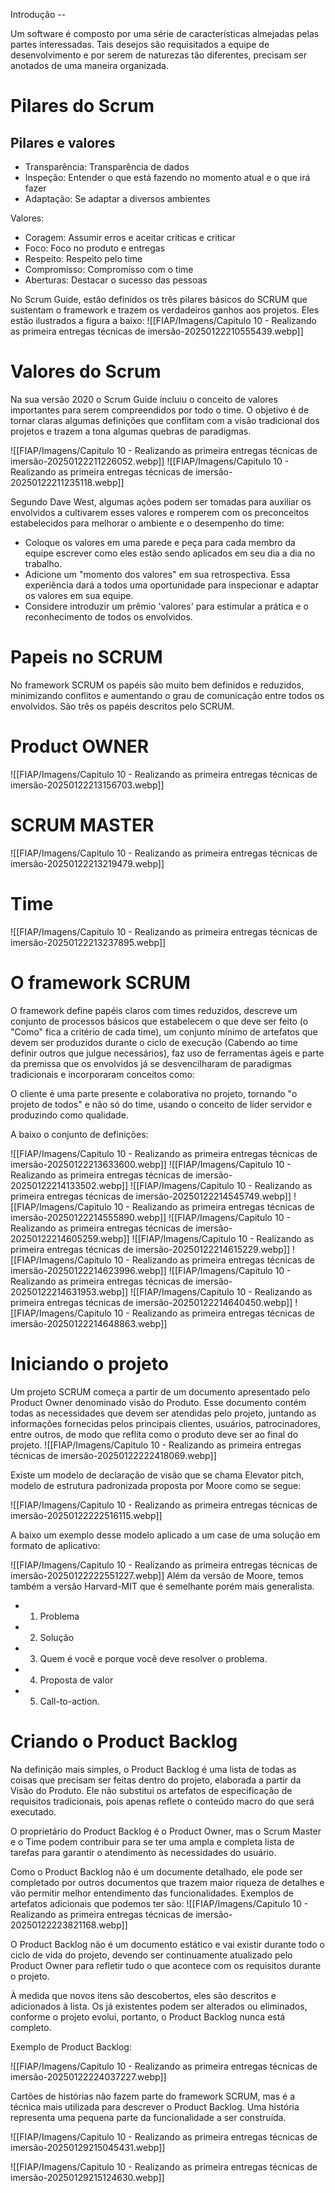 
Introdução --

Um software é composto por uma série de características almejadas pelas partes interessadas. Tais desejos são requisitados a equipe de desenvolvimento e por serem de naturezas tão diferentes, precisam ser anotados de uma maneira organizada.

# Pilares do Scrum

## Pilares e valores

- Transparência: Transparência de dados
- Inspeção: Entender o que está fazendo no momento atual e o que irá fazer
- Adaptação: Se adaptar a diversos ambientes

Valores:

- Coragem: Assumir erros e aceitar criticas e criticar
- Foco: Foco no produto e entregas
- Respeito: Respeito pelo time
- Compromisso: Compromisso com o time
- Aberturas: Destacar o sucesso das pessoas

No Scrum Guide, estão definidos os três pilares básicos do SCRUM que sustentam o framework e trazem os verdadeiros ganhos aos projetos. Eles estão ilustrados a figura a baixo:
![[FIAP/Imagens/Capitulo 10 - Realizando as primeira entregas técnicas de imersão-20250122210555439.webp]]

# Valores do Scrum

Na sua versão 2020 o Scrum Guide incluiu o conceito de valores importantes para serem compreendidos por todo o time. O objetivo é de tornar claras algumas definições que conflitam com a visão tradicional dos projetos e trazem a tona algumas quebras de paradigmas.

![[FIAP/Imagens/Capitulo 10 - Realizando as primeira entregas técnicas de imersão-20250122211226052.webp]]
![[FIAP/Imagens/Capitulo 10 - Realizando as primeira entregas técnicas de imersão-20250122211235118.webp]]

Segundo Dave West, algumas ações podem ser tomadas para auxiliar os envolvidos a cultivarem esses valores e romperem com os preconceitos estabelecidos para melhorar o ambiente e o desempenho do time:

- Coloque os valores em uma parede e peça para cada membro da equipe escrever como eles estão sendo aplicados em seu dia a dia no trabalho.
- Adicione um "momento dos valores" em sua retrospectiva. Essa experiência dará a todos uma oportunidade para inspecionar e adaptar os valores em sua equipe.
- Considere introduzir um prêmio 'valores' para estimular a prática e o reconhecimento de todos os envolvidos.

# Papeis no SCRUM

No framework SCRUM os papéis são muito bem definidos e reduzidos, minimizando conflitos e aumentando o grau de comunicação entre todos os envolvidos. São três os papéis descritos pelo SCRUM.

# Product OWNER

![[FIAP/Imagens/Capitulo 10 - Realizando as primeira entregas técnicas de imersão-20250122213156703.webp]]


# SCRUM MASTER

![[FIAP/Imagens/Capitulo 10 - Realizando as primeira entregas técnicas de imersão-20250122213219479.webp]]


# Time

![[FIAP/Imagens/Capitulo 10 - Realizando as primeira entregas técnicas de imersão-20250122213237895.webp]]


# O framework SCRUM

O framework define papéis claros com times reduzidos, descreve um conjunto de processos básicos que estabelecem o que deve ser feito (o "Como" fica a critério de cada time), um conjunto mínimo de artefatos que devem ser produzidos durante o ciclo de execução (Cabendo ao time definir outros que julgue necessários), faz uso de ferramentas ágeis e parte da premissa que os envolvidos já se desvencilharam de paradigmas tradicionais e incorporaram conceitos como:

O cliente é uma parte presente e colaborativa no projeto, tornando "o projeto de todos" e não só do time, usando o conceito de líder servidor e produzindo como qualidade.

A baixo o conjunto de definições:

![[FIAP/Imagens/Capitulo 10 - Realizando as primeira entregas técnicas de imersão-20250122213633600.webp]]
![[FIAP/Imagens/Capitulo 10 - Realizando as primeira entregas técnicas de imersão-20250122214133502.webp]]
![[FIAP/Imagens/Capitulo 10 - Realizando as primeira entregas técnicas de imersão-20250122214545749.webp]]
![[FIAP/Imagens/Capitulo 10 - Realizando as primeira entregas técnicas de imersão-20250122214555890.webp]]
![[FIAP/Imagens/Capitulo 10 - Realizando as primeira entregas técnicas de imersão-20250122214605259.webp]]
![[FIAP/Imagens/Capitulo 10 - Realizando as primeira entregas técnicas de imersão-20250122214615229.webp]]
![[FIAP/Imagens/Capitulo 10 - Realizando as primeira entregas técnicas de imersão-20250122214623996.webp]]
![[FIAP/Imagens/Capitulo 10 - Realizando as primeira entregas técnicas de imersão-20250122214631953.webp]]
![[FIAP/Imagens/Capitulo 10 - Realizando as primeira entregas técnicas de imersão-20250122214640450.webp]]
![[FIAP/Imagens/Capitulo 10 - Realizando as primeira entregas técnicas de imersão-20250122214648863.webp]]

# Iniciando o projeto

Um projeto SCRUM começa a partir de um documento apresentado pelo Product Owner denominado visão do Produto. Esse documento contém todas as necessidades que devem ser atendidas pelo projeto, juntando as informações fornecidas pelos principais clientes, usuários, patrocinadores, entre outros, de modo que reflita como o produto deve ser ao final do projeto.
![[FIAP/Imagens/Capitulo 10 - Realizando as primeira entregas técnicas de imersão-20250122222418069.webp]]

Existe um modelo de declaração de visão que se chama Elevator pitch, modelo de estrutura padronizada proposta por Moore como se segue:

![[FIAP/Imagens/Capitulo 10 - Realizando as primeira entregas técnicas de imersão-20250122222516115.webp]]

A baixo um exemplo desse modelo aplicado a um case de uma solução em formato de aplicativo:

![[FIAP/Imagens/Capitulo 10 - Realizando as primeira entregas técnicas de imersão-20250122222551227.webp]]
Além da versão de Moore, temos também a versão Harvard-MIT que é semelhante porém mais generalista.

- 1. Problema
- 2. Solução
- 3. Quem é você e porque você deve resolver o problema.
- 4. Proposta de valor
- 5. Call-to-action.


# Criando o Product Backlog

Na definição mais simples, o Product Backlog é uma lista de todas as coisas que precisam ser feitas dentro do projeto, elaborada a partir da Visão do Produto. Ele não substitui os artefatos de especificação de requisitos tradicionais, pois apenas reflete o conteúdo macro do que será executado.

O proprietário do Product Backlog é o Product Owner, mas o Scrum Master e o Time podem contribuir para se ter uma ampla e completa lista de tarefas para garantir o atendimento às necessidades do usuário.

Como o Product Backlog não é um documente detalhado, ele pode ser completado por outros documentos que trazem maior riqueza de detalhes e vão permitir melhor entendimento das funcionalidades. Exemplos de artefatos adicionais que podemos ter são:
![[FIAP/Imagens/Capitulo 10 - Realizando as primeira entregas técnicas de imersão-20250122223821168.webp]]

O Product Backlog não é um documento estático e vai existir durante todo o ciclo de vida do projeto, devendo ser continuamente atualizado pelo Product Owner para refletir tudo o que acontece com os requisitos durante o projeto.

À medida que novos itens são descobertos, eles são descritos e adicionados à lista. Os já existentes podem ser alterados ou eliminados, conforme o projeto evolui, portanto, o Product Backlog nunca está completo.

Exemplo de Product Backlog:

![[FIAP/Imagens/Capitulo 10 - Realizando as primeira entregas técnicas de imersão-20250122224037227.webp]]

Cartões de histórias não fazem parte do framework SCRUM, mas é a técnica mais utilizada para descrever o Product Backlog. Uma história representa uma pequena parte da funcionalidade a ser construída. 

![[FIAP/Imagens/Capitulo 10 - Realizando as primeira entregas técnicas de imersão-20250129215045431.webp]]

![[FIAP/Imagens/Capitulo 10 - Realizando as primeira entregas técnicas de imersão-20250129215124630.webp]]



